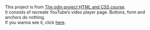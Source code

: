 This project is from [The odin project HTML and CSS course](https://www.theodinproject.com/paths/full-stack-ruby-on-rails/courses/html-and-css/lessons/html-forms). <br>
It consists of recreate  YouTube’s video player page. Buttons, form and anchors do nothing.<br>
If you wanna see it, click [here]().
